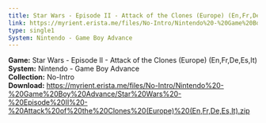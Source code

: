 ```yaml
---
title: Star Wars - Episode II - Attack of the Clones (Europe) (En,Fr,De,Es,It)
link: https://myrient.erista.me/files/No-Intro/Nintendo%20-%20Game%20Boy%20Advance/Star%20Wars%20-%20Episode%20II%20-%20Attack%20of%20the%20Clones%20(Europe)%20(En,Fr,De,Es,It).zip
type: single1
System: Nintendo - Game Boy Advance
---
```

<b>Game:</b> Star Wars - Episode II - Attack of the Clones (Europe) (En,Fr,De,Es,It)<br>
<b>System:</b> Nintendo - Game Boy Advance<br>
<b>Collection:</b> No-Intro<br>
<b>Download:</b> https://myrient.erista.me/files/No-Intro/Nintendo%20-%20Game%20Boy%20Advance/Star%20Wars%20-%20Episode%20II%20-%20Attack%20of%20the%20Clones%20(Europe)%20(En,Fr,De,Es,It).zip